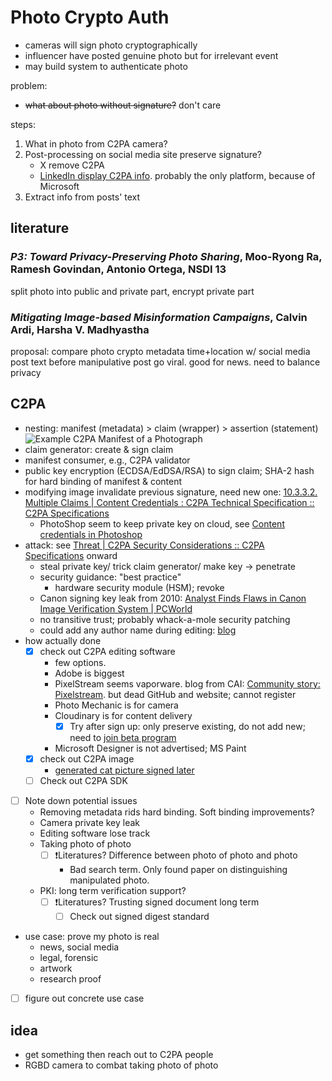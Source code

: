 # Photo Crypto Auth

- cameras will sign photo cryptographically
- influencer have posted genuine photo but for irrelevant event
- may build system to authenticate photo

problem:

- ~~what about photo without signature?~~ don't care

steps:

1. What in photo from C2PA camera?
1. Post-processing on social media site preserve signature?
    - X remove C2PA
    - [LinkedIn display C2PA
        info](https://www.linkedin.com/help/linkedin/answer/a6282984).
        probably the only platform, because of Microsoft
1. Extract info from posts' text

## literature

### *P3: Toward Privacy-Preserving Photo Sharing*, Moo-Ryong Ra, Ramesh Govindan, Antonio Ortega, NSDI 13

split photo into public and private part, encrypt private part

### *Mitigating Image-based Misinformation Campaigns*, Calvin Ardi, Harsha V. Madhyastha

proposal:
compare photo crypto metadata time+location w/ social media post text before
manipulative post go viral. good for news. need to balance privacy

## C2PA

- nesting: manifest (metadata) > claim (wrapper) > assertion (statement)
    ![Example C2PA Manifest of a
    Photograph](https://c2pa.org/specifications/specifications/2.1/specs/_images/Photo_Manifest.svg)
- claim generator: create & sign claim
- manifest consumer, e.g., C2PA validator
- public key encryption (ECDSA/EdDSA/RSA) to sign claim; SHA-2 hash for
    hard binding of manifest & content
- modifying image invalidate previous signature, need new one: [10.3.3.2.
    Multiple Claims | Content Credentials : C2PA Technical Specification ::
    C2PA
    Specifications](https://c2pa.org/specifications/specifications/2.1/specs/C2PA_Specification.html#_multiple_claims)
    - PhotoShop seem to keep private key on cloud, see
        [Content credentials in
        Photoshop](https://helpx.adobe.com/photoshop/using/content-credentials.html)
- attack: see [Threat | C2PA Security Considerations :: C2PA
    Specifications](https://c2pa.org/specifications/specifications/1.0/security/Security_Considerations.html#_threat_spoofing_signed_c2pa_metadata_via_stolen_key)
    onward
    - steal private key/ trick claim generator/ make key → penetrate
    - security guidance: "best practice"
        - hardware security module (HSM); revoke
    - Canon signing key leak from 2010: [Analyst Finds Flaws in
        Canon Image Verification System |
        PCWorld](https://www.pcworld.com/article/499056/article-2356.html)
    - no transitive trust; probably whack-a-mole security patching
    - could add any author name during editing:
        [blog](https://hackerfactor.com/blog/index.php?/archives/1044-From-VIDA-to-SEAL.html)
- how actually done
    - [x] check out C2PA editing software
        - few options.
        - Adobe is biggest
        - PixelStream seems vaporware. blog from CAI: [Community story:
            Pixelstream](https://contentauthenticity.org/blog/community-story-pixelstream).
            but dead GitHub and website; cannot register
        - Photo Mechanic is for camera
        - Cloudinary is for content delivery
            - [x] Try after sign up: only preserve existing, do not add new;
                need to [join beta program](https://cloudinary.com/contact)
        - Microsoft Designer is not advertised; MS Paint
    - [x] check out C2PA image
        - [generated cat picture signed
            later](https://fotoforensics.com/analysis.php?id=b2d0ed23d2bdf3170d8a7a8ac06617569665a2b1.5429555&fmt=orig)
    - [ ] Check out C2PA SDK
- [ ] Note down potential issues
    - Removing metadata rids hard binding. Soft binding improvements?
    - Camera private key leak
    - Editing software lose track
    - Taking photo of photo
        - [ ] ❗Literatures? Difference between photo of photo and photo
            - Bad search term.
                Only found paper on distinguishing manipulated photo.
    - PKI: long term verification support?
        - [ ] ❗Literatures? Trusting signed document long term
            - [ ] Check out signed digest standard
- use case: prove my photo is real
    - news, social media
    - legal, forensic
    - artwork
    - research proof
- [ ] figure out concrete use case

## idea

- get something then reach out to C2PA people
- RGBD camera to combat taking photo of photo
